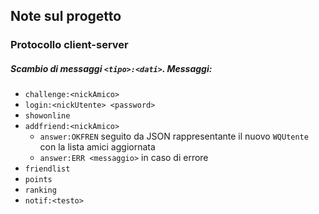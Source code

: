 ## Note sul progetto
### Protocollo client-server
##### Scambio di messaggi `<tipo>:<dati>`. Messaggi:
 * `challenge:<nickAmico>`
 * `login:<nickUtente> <password>`
 * `showonline`
 * `addfriend:<nickAmico>`
   * `answer:OKFREN` seguito da JSON rappresentante il nuovo `WQUtente` con la lista amici aggiornata
   * `answer:ERR <messaggio>` in caso di errore
 * `friendlist`
 * `points`
 * `ranking`
 * `notif:<testo>`